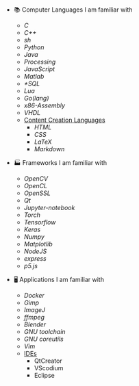 - 📚 Computer Languages I am familiar with
  * *C*
  * *C++*
  * *sh*
  * *Python*
  * *Java*
  * *Processing*
  * *JavaScript*
  * *Matlab*
  * *\*SQL*
  * *Lua*
  * *Go(lang)*
  * *x86-Assembly*
  * *VHDL*
  * <ins>Content Creation Languages</ins>
    * *HTML*
    * *CSS*
    * *LaTeX*
    * *Markdown*
 
- 🏭 Frameworks I am familiar with
  * *OpenCV*
  * *OpenCL*
  * *OpenSSL*
  * *Qt*
  * *Jupyter-notebook*
  * *Torch*
  * *Tensorflow*
  * *Keras*
  * *Numpy*
  * *Matplotlib*
  * *NodeJS*
  * *express*
  * *p5.js*


- 🖥️ Applications I am familiar with
  * *Docker*
  * *Gimp*
  * *ImageJ*
  * *ffmpeg*
  * *Blender*
  * *GNU toolchain*
  * *GNU coreutils*
  * *Vim*
  * <ins>IDEs</ins>
    * QtCreator
    * VScodium
    * Eclipse
